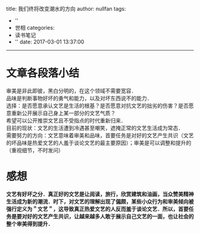 title: 我们终将改变潮水的方向
author: nullfan
tags:
  - ''
  - 世相
categories:
  - 读书笔记
  - ''
date: 2017-03-01 13:37:00
---
# 文章各段落小结
审美是非此即彼，黑白分明的，在这个领域不需要宽容．  
品味是判断事物好坏的勇气和能力，以及对坏东西说不的能力．  
选择：是否愿意承认文艺是生活的根基？是否愿意对抗文艺的拙劣的伤害？是否愿意重新公开展示自己身上某一部分的文艺气质？  
希望可以公开推崇文艺且不受指点的时代重新归来．  
目前的现状：文艺的生活遭到冷遇甚至嘲笑，遮掩正常的文艺生活成为常态．  
需要努力的方向：文艺意味着审美和品味，首要任务是对好的文艺产生共识（文艺的坏品味是热爱文艺的人羞于谈论文艺的最主要原因）；审美是可以调整和提升的（重视细节，不时发问）
# 感想  
**文艺有好坏之分．真正好的文艺是让阅读，旅行，欣赏建筑和油画，当众赞美精神生活成为新的潮流．时下，对文艺的理解出现了偏颇，某些小众行为和审美倾向被强行定义为＂文艺＂，这导致真正热爱文艺的人反而羞于谈论文艺．所以，首要任务是要对好的文艺产生共识，让越来越多人敢于展示自己文艺的一面，也让社会的整个审美得到提升．**